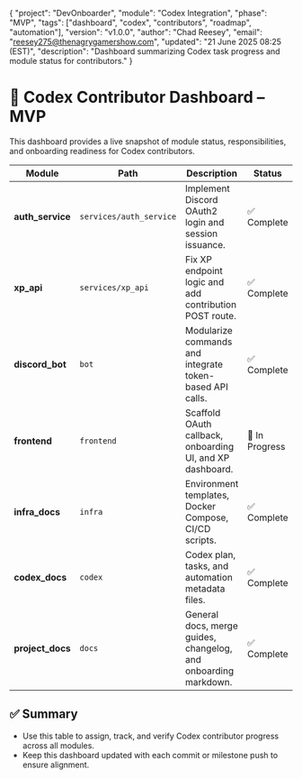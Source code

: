 {
  "project": "DevOnboarder",
  "module": "Codex Integration",
  "phase": "MVP",
  "tags": ["dashboard", "codex", "contributors", "roadmap", "automation"],
  "version": "v1.0.0",
  "author": "Chad Reesey",
  "email": "reesey275@thenagrygamershow.com",
  "updated": "21 June 2025 08:25 (EST)",
  "description": "Dashboard summarizing Codex task progress and module status for contributors."
}

# 🧩 Codex Contributor Dashboard – MVP

This dashboard provides a live snapshot of module status, responsibilities, and onboarding readiness for Codex contributors.

| Module         | Path                      | Description                                                        | Status          |
|----------------|---------------------------|--------------------------------------------------------------------|-----------------|
| **auth_service** | `services/auth_service`    | Implement Discord OAuth2 login and session issuance.               | ✅ Complete      |
| **xp_api**       | `services/xp_api`          | Fix XP endpoint logic and add contribution POST route.             | ✅ Complete      |
| **discord_bot**  | `bot`                      | Modularize commands and integrate token-based API calls.           | ✅ Complete      |
| **frontend**     | `frontend`                 | Scaffold OAuth callback, onboarding UI, and XP dashboard.         | 🚧 In Progress   |
| **infra_docs**   | `infra`                    | Environment templates, Docker Compose, CI/CD scripts.             | ✅ Complete      |
| **codex_docs**   | `codex`                    | Codex plan, tasks, and automation metadata files.                  | ✅ Complete      |
| **project_docs** | `docs`                     | General docs, merge guides, changelog, and onboarding markdown.    | ✅ Complete      |

## ✅ Summary

- Use this table to assign, track, and verify Codex contributor progress across all modules.
- Keep this dashboard updated with each commit or milestone push to ensure alignment.
